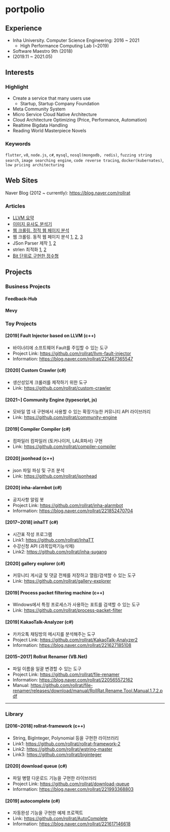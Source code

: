 # portpolio

## Experience

 - Inha University. Computer Science Engineering: 2016 ~ 2021
   - High Performance Computing Lab (~2019)
 - Software Maestro 9th (2018)
 - (2019.11 ~ 2021.05)

## Interests

### Highlight

 - Create a service that many users use
   - Startup, Startup Company Foundation
 - Meta Community System
 - Micro Service Cloud Native Architecture
 - Cloud Architecture Optimizing (Price, Performance, Automation)
 - Realtime Bigdata Handling
 - Reading World Masterpiece Novels

### Keywords

`flutter`, `v8`, `node.js`, `c#`, `mysql`, `nosql(mongodb, redis)`, `fuzzing string search`, `image searching engine`, `code reverse tracing`,
`docker(kubernates)`, `low pricing architecturing`

## Web Sites

Naver Blog (2012 ~ currently): https://blog.naver.com/rollrat

### Articles

 - [LLVM 요약](https://blog.naver.com/rollrat/221198005924)
 - [이미지 유사도 분석기](https://blog.naver.com/rollrat/221942105385)
 - [웹 크롤링. 정적 웹 페이지 분석](https://blog.naver.com/rollrat/221717318880)
 - 웹 크롤링. 동적 웹 페이지 분석 [1](https://blog.naver.com/rollrat/221905945071), [2](https://blog.naver.com/rollrat/221906735915), [3](https://blog.naver.com/rollrat/221908229380)
 - JSon Parser 제작 [1](https://blog.naver.com/rollrat/221713831868), [2](https://blog.naver.com/rollrat/221714507357)
 - strlen 최적화 [1](https://blog.naver.com/rollrat/220547839447), [2](https://blog.naver.com/rollrat/221485261011)
 - [Bit 단위로 구현한 정수형](https://blog.naver.com/rollrat/220665429006)

## Projects

### Business Projects

#### Feedback-Hub

#### Mevy

### Toy Projects

#### [2019] Fault Injector based on LLVM (c++)

 - 바이너리에 소프트웨어 Fault를 주입할 수 있는 도구
 - Project Link: https://github.com/rollrat/llvm-fault-injector
 - Information: https://blog.naver.com/rollrat/221467365547
 
#### [2020] Custom Crawler (c#)

 - 생산성있게 크롤러를 제작하기 위한 도구
 - Link: https://github.com/rollrat/custom-crawler

#### [2021~] Community Engine (typescript, js)

 - 모바일 앱 내 구현에서 사용할 수 있는 확장가능한 커뮤니티 API 라이브러리
 - Link: https://github.com/rollrat/community-engine

#### [2019] Compiler Compiler (c#)

 - 컴파일러 컴파일러 (토커나이저, LALR파서) 구현
 - Link: https://github.com/rollrat/compiler-compiler

#### [2020] jsonhead (c++)

 - json 파일 파싱 및 구조 분석
 - Link: https://github.com/rollrat/jsonhead

#### [2020] inha-alarmbot (c#)

 - 공지사항 알림 봇
 - Project Link: https://github.com/rollrat/inha-alarmbot
 - Information: https://blog.naver.com/rollrat/221852470704

#### [2017~2018] inhaTT (c#)

 - 시간표 작성 프로그램
 - Link1: https://github.com/rollrat/InhaTT
 - 수강신청 API (과목입력기능삭제)
 - Link2: https://github.com/rollrat/inha-sugang

#### [2020] gallery explorer (c#)

 - 커뮤니티 게시글 및 댓글 전체를 저장하고 열람/검색할 수 있는 도구
 - Link: https://github.com/rollrat/gallery-explorer

#### [2019] Process packet filtering machine (c++)

 - Windows에서 특정 프로세스가 사용하는 포트를 검색할 수 있는 도구
 - Link: https://github.com/rollrat/process-packet-filter

#### [2019] KakaoTalk-Analyzer (c#)

 - 카카오톡 채팅방의 메시지를 분석해주는 도구
 - Project Link: https://github.com/rollrat/KakaoTalk-Analyzer2
 - Information: https://blog.naver.com/rollrat/221627185108

#### [2015~2017] Rollrat Renamer (VB.Net)
 
 - 파일 이름을 일괄 변경할 수 있는 도구
 - Project Link: https://github.com/rollrat/file-renamer
 - Information: https://blog.naver.com/rollrat/220565572162
 - Manual: https://github.com/rollrat/file-renamer/releases/download/manual/RollRat.Rename.Tool.Manual.1.7.2.pdf

---

### Library

#### [2016~2018] rollrat-framework (c++)
 
 - String, BigInteger, Polynomial 등을 구현한 라이브러리
 - Link1: https://github.com/rollrat/rollrat-framework-2
 - Link2: https://github.com/rollrat/wstring-master
 - Link3: https://github.com/rollrat/biginteger

#### [2020] download queue (c#)
 
 - 파일 병렬 다운로드 기능을 구현한 라이브러리
 - Project Link: https://github.com/rollrat/download-queue
 - Information: https://blog.naver.com/rollrat/221993368803

#### [2019] autocomplete (c#)

 - 자동완성 기능을 구현한 예제 프로젝트
 - Link: https://github.com/rollrat/AutoComplete
 - Information: https://blog.naver.com/rollrat/221617146618
